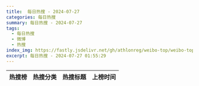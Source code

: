 ```yaml
---
title:  每日热搜 - 2024-07-27
categories: 每日热搜
summary: 每日热搜 - 2024-07-27
tags:
  - 每日热搜
  - 微博
  - 热搜
index_img: https://fastly.jsdelivr.net/gh/athlonreg/weibo-top/weibo-top.jpeg
excerpt: 每日热搜 - 2024-07-27 01:55:29
---
```


| 热搜榜 | 热搜分类 | 热搜标题 | 上榜时间 |
| --- | --- | --- | --- |
